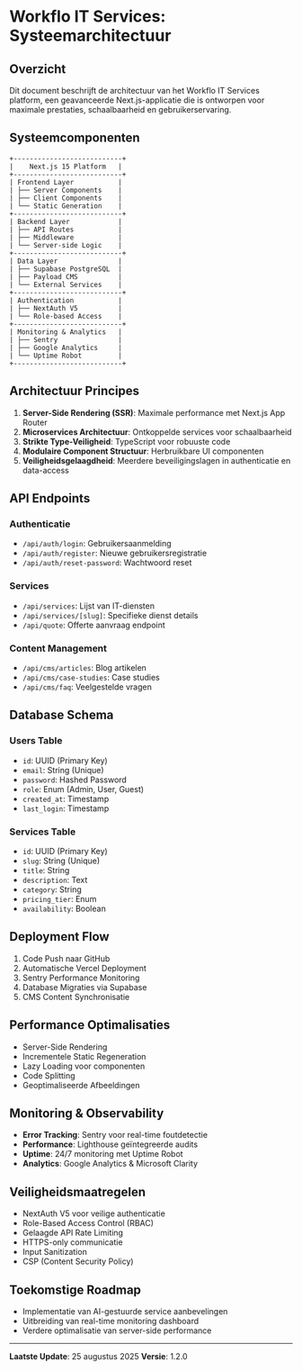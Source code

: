 # Workflo IT Services: Systeemarchitectuur

## Overzicht

Dit document beschrijft de architectuur van het Workflo IT Services platform, een geavanceerde Next.js-applicatie die is ontworpen voor maximale prestaties, schaalbaarheid en gebruikerservaring.

## Systeemcomponenten

```ascii
+---------------------------+
|    Next.js 15 Platform   |
+---------------------------+
| Frontend Layer           |
| ├── Server Components    |
| ├── Client Components    |
| └── Static Generation    |
+---------------------------+
| Backend Layer            |
| ├── API Routes           |
| ├── Middleware           |
| └── Server-side Logic    |
+---------------------------+
| Data Layer               |
| ├── Supabase PostgreSQL  |
| ├── Payload CMS          |
| └── External Services    |
+---------------------------+
| Authentication           |
| ├── NextAuth V5          |
| └── Role-based Access    |
+---------------------------+
| Monitoring & Analytics   |
| ├── Sentry               |
| ├── Google Analytics     |
| └── Uptime Robot         |
+---------------------------+
```

## Architectuur Principes

1. **Server-Side Rendering (SSR)**: Maximale performance met Next.js App Router
2. **Microservices Architectuur**: Ontkoppelde services voor schaalbaarheid
3. **Strikte Type-Veiligheid**: TypeScript voor robuuste code
4. **Modulaire Component Structuur**: Herbruikbare UI componenten
5. **Veiligheidsgelaagdheid**: Meerdere beveiligingslagen in authenticatie en data-access

## API Endpoints

### Authenticatie
- `/api/auth/login`: Gebruikersaanmelding
- `/api/auth/register`: Nieuwe gebruikersregistratie
- `/api/auth/reset-password`: Wachtwoord reset

### Services
- `/api/services`: Lijst van IT-diensten
- `/api/services/[slug]`: Specifieke dienst details
- `/api/quote`: Offerte aanvraag endpoint

### Content Management
- `/api/cms/articles`: Blog artikelen
- `/api/cms/case-studies`: Case studies
- `/api/cms/faq`: Veelgestelde vragen

## Database Schema

### Users Table
- `id`: UUID (Primary Key)
- `email`: String (Unique)
- `password`: Hashed Password
- `role`: Enum (Admin, User, Guest)
- `created_at`: Timestamp
- `last_login`: Timestamp

### Services Table
- `id`: UUID (Primary Key)
- `slug`: String (Unique)
- `title`: String
- `description`: Text
- `category`: String
- `pricing_tier`: Enum
- `availability`: Boolean

## Deployment Flow

1. Code Push naar GitHub
2. Automatische Vercel Deployment
3. Sentry Performance Monitoring
4. Database Migraties via Supabase
5. CMS Content Synchronisatie

## Performance Optimalisaties

- Server-Side Rendering
- Incrementele Static Regeneration
- Lazy Loading voor componenten
- Code Splitting
- Geoptimaliseerde Afbeeldingen

## Monitoring & Observability

- **Error Tracking**: Sentry voor real-time foutdetectie
- **Performance**: Lighthouse geïntegreerde audits
- **Uptime**: 24/7 monitoring met Uptime Robot
- **Analytics**: Google Analytics & Microsoft Clarity

## Veiligheidsmaatregelen

- NextAuth V5 voor veilige authenticatie
- Role-Based Access Control (RBAC)
- Gelaagde API Rate Limiting
- HTTPS-only communicatie
- Input Sanitization
- CSP (Content Security Policy)

## Toekomstige Roadmap

- Implementatie van AI-gestuurde service aanbevelingen
- Uitbreiding van real-time monitoring dashboard
- Verdere optimalisatie van server-side performance

---

**Laatste Update**: 25 augustus 2025
**Versie**: 1.2.0